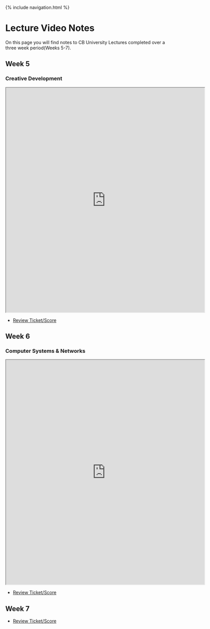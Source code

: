 {% include navigation.html %}
 
# Lecture Video Notes

On this page you will find notes to CB University Lectures completed over a three week period(Weeks 5-7).

 
## Week 5

### Creative Development

<iframe height="700px" width="620x" src="https://docs.google.com/document/d/e/2PACX-1vSxDGZmNTdr02VS9qwibJ6ttxe56Mk_zGv-Jp6JTakJphX9HQKn1PC6msotZ_y7O_hvKANbaM804BdT/pub?embedded=true"></iframe>

- [Review Ticket/Score](https://github.com/GavinYWu/kylies-disciples2/issues/7#issue-1209094038)


## Week 6

### Computer Systems & Networks

<iframe height="700px" width="620x" src="https://docs.google.com/document/d/e/2PACX-1vSpWX7N6j49xsnPeDd1dDHGhmd0rbWDB60ym_P-c9HmWY4BnHptF1XBAc97Cv2vQBISUzfwse9IIlYG/pub?embedded=true"></iframe>

- [Review Ticket/Score](https://github.com/GavinYWu/kylies-disciples2/issues/7#issuecomment-1104340873)


## Week 7

- [Review Ticket/Score](https://github.com/GavinYWu/kylies-disciples2/issues/7#issuecomment-1104341057)

